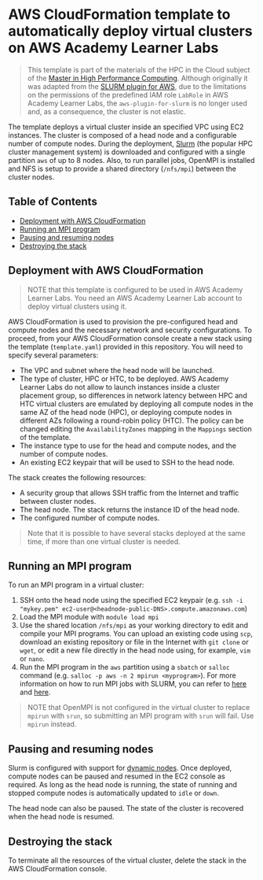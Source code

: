 # AWS CloudFormation template to automatically deploy virtual clusters on AWS Academy Learner Labs

> This template is part of the materials of the HPC in the Cloud subject of the [Master in High Performance Computing](https://estudos.udc.es/en/study/start/4473V02). Although originally it was adapted from the [SLURM plugin for AWS](https://github.com/aws-samples/aws-plugin-for-slurm/tree/plugin-v2), due to the limitations on the permissions of the 
    predefined IAM role `LabRole` in AWS Academy Learner Labs, the `aws-plugin-for-slurm` is no longer used and, as a consequence,
    the cluster is not elastic.

The template deploys a virtual cluster inside an specified VPC using EC2 instances. The cluster is composed of a head node and a configurable number of compute nodes. During the deployment, [Slurm](https://slurm.schedmd.com/) (the popular HPC cluster management system) is downloaded and configured with a single partition `aws` of up to 8 nodes. Also, to run parallel jobs, OpenMPI is installed and NFS is setup to provide a shared directory (`/nfs/mpi`) between the cluster nodes.

## Table of Contents

* [Deployment with AWS CloudFormation](#tc_deployment)
* [Running an MPI program](#tc_mpi)
* [Pausing and resuming nodes](#tc_compute)
* [Destroying the stack](#tc_stack)

<a name="tc_deployment"/>

## Deployment with AWS CloudFormation

> NOTE that this template is configured to be used in AWS Academy Learner Labs. You need an AWS Academy Learner Lab account to deploy virtual clusters using it.

AWS CloudFormation is used to provision the pre-configured head and compute nodes and the necessary network and security configurations. To proceed, from your AWS CloudFormation console create a new stack using the template (`template.yaml`) provided in this repository. You will need to specify several parameters:

* The VPC and subnet where the head node will be launched.
* The type of cluster, HPC or HTC, to be deployed. AWS Academy Learner Labs do not allow to launch instances inside a cluster placement group, so differences in network latency between HPC and HTC virtual clusters are emulated by deploying all compute nodes in the same AZ of the head node (HPC), or  deploying compute nodes in different AZs following a round-robin policy (HTC). The policy can be changed editing the `AvailabilityZones` mapping in the `Mappings` section of the template.
* The instance type to use for the head and compute nodes, and the number of compute nodes.
* An existing EC2 keypair that will be used to SSH to the head node.

The stack creates the following resources:

* A security group that allows SSH traffic from the Internet and traffic between cluster nodes.
* The head node. The stack returns the instance ID of the head node.
* The configured number of compute nodes.

> Note that it is possible to have several stacks deployed at the same time, if more than one virtual cluster is needed.

<a name="tc_mpi"/>

## Running an MPI program

To run an MPI program in a virtual cluster:

1) SSH onto the head node using the specified EC2 keypair (e.g. `ssh -i "mykey.pem" ec2-user@<headnode-public-DNS>.compute.amazonaws.com`)
2) Load the MPI module with `module load mpi`
3) Use the shared location `/nfs/mpi` as your working directory to edit and compile your MPI programs. You can upload an existing code using `scp`, download an existing repository or file in the Internet with `git clone` or `wget`, or edit a new file directly in the head node using, for example, `vim` or `nano`.
4) Run the MPI program in the `aws` partition using a `sbatch` or `salloc` command (e.g. `salloc -p aws -n 2 mpirun <myprogram>`). For more information on how to run MPI jobs with SLURM, you can refer to [here](https://www-lb.open-mpi.org/faq/?category=slurm) and [here](https://support.ceci-hpc.be/doc/_contents/QuickStart/SubmittingJobs/SlurmTutorial.html).

> NOTE that OpenMPI is not configured in the virtual cluster to replace `mpirun` with `srun`, so submitting an MPI program with `srun` will fail. Use `mpirun` instead.

<a name="tc_compute"/>

## Pausing and resuming nodes

Slurm is configured with support for [dynamic nodes](https://slurm.schedmd.com/dynamic_nodes.html). Once deployed, compute nodes can be paused and resumed in the EC2 console as required. As long as the head node is running, the state of running and stopped compute nodes is automatically updated to `idle` or `down`. 

The head node can also be paused. The state of the cluster is recovered when the head node is resumed.

<a name="tc_stack"/>

## Destroying the stack

To terminate all the resources of the virtual cluster, delete the stack in the AWS CloudFormation console.
